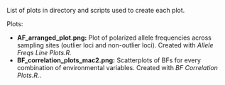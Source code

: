 List of plots in directory and scripts used to create each plot.

Plots:
 * **AF_arranged_plot.png:** Plot of polarized allele frequencies across sampling sites (outlier loci and non-outlier loci). Created with *Allele Freqs Line Plots.R.*
 * **BF_correlation_plots_mac2.png:** Scatterplots of BFs for every combination of environmental variables. Created with *BF Correlation Plots.R.*.
